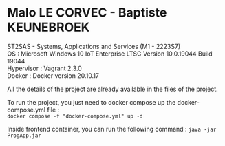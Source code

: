 # Malo LE CORVEC - Baptiste KEUNEBROEK

ST2SAS - Systems, Applications and Services (M1 - 2223S7)<br/>
OS : Microsoft Windows 10 IoT Enterprise LTSC Version 10.0.19044 Build 19044<br/>
Hypervisor : Vagrant 2.3.0<br/>
Docker : Docker version 20.10.17<br/>

All the details of the project are already available in the files of the project.

To run the project, you just need to docker compose up the docker-compose.yml file :<br/>
`docker compose -f "docker-compose.yml" up -d`

Inside frontend container, you can run the following command :
`java -jar ProgApp.jar`
